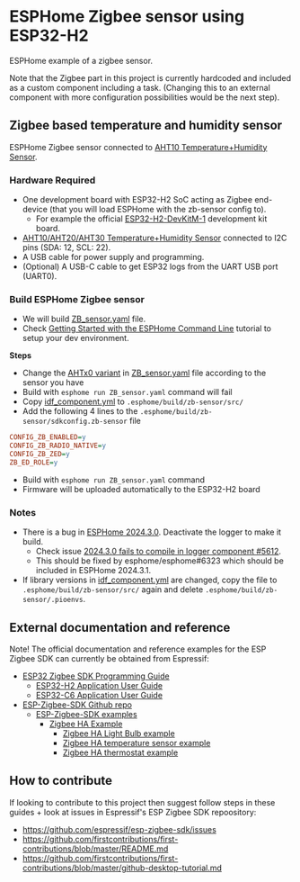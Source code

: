 # ESPHome Zigbee sensor using ESP32-H2

ESPHome example of a zigbee sensor.

Note that the Zigbee part in this project is currently hardcoded and included as a custom component including a task. (Changing this to an external component with more configuration possibilities would be the next step).

## Zigbee based temperature and humidity sensor

ESPHome Zigbee sensor connected to [AHT10 Temperature+Humidity Sensor](https://next.esphome.io/components/sensor/aht10).

### Hardware Required

* One development board with ESP32-H2 SoC acting as Zigbee end-device (that you will load ESPHome with the zb-sensor config to).
  * For example the official [ESP32-H2-DevKitM-1](https://docs.espressif.com/projects/espressif-esp-dev-kits/en/latest/esp32h2/esp32-h2-devkitm-1/user_guide.html) development kit board.
* [AHT10/AHT20/AHT30 Temperature+Humidity Sensor](https://next.esphome.io/components/sensor/aht10) connected to I2C pins (SDA: 12, SCL: 22).
* A USB cable for power supply and programming.
* (Optional) A USB-C cable to get ESP32 logs from the UART USB port (UART0).

### Build ESPHome Zigbee sensor

* We will build [ZB_sensor.yaml](ZB_sensor.yaml) file.
* Check [Getting Started with the ESPHome Command Line](https://esphome.io/guides/getting_started_command_line.html) tutorial to setup your dev environment.

**Steps**
* Change the [AHTx0 variant](https://esphome.io/components/sensor/aht10.html) in [ZB_sensor.yaml](ZB_sensor.yaml) file according to the sensor you have
* Build with `esphome run ZB_sensor.yaml` command will fail
* Copy [idf_component.yml](idf_component.yml) to `.esphome/build/zb-sensor/src/`
* Add the following 4 lines to the `.esphome/build/zb-sensor/sdkconfig.zb-sensor` file
```ini
CONFIG_ZB_ENABLED=y
CONFIG_ZB_RADIO_NATIVE=y
CONFIG_ZB_ZED=y
ZB_ED_ROLE=y
```
* Build with `esphome run ZB_sensor.yaml` command
* Firmware will be uploaded automatically to the ESP32-H2 board

### Notes
* There is a bug in [ESPHome 2024.3.0](https://esphome.io/changelog/2024.3.0.html). Deactivate the logger to make it build.
  * Check issue [2024.3.0 fails to compile in logger component #5612](https://github.com/esphome/issues/issues/5612).
  * This should be fixed by esphome/esphome#6323 which should be included in ESPHome 2024.3.1.
* If library versions in [idf_component.yml](idf_component.yml) are changed, copy the file to `.esphome/build/zb-sensor/src/` again and delete `.esphome/build/zb-sensor/.pioenvs`.

## External documentation and reference

Note! The official documentation and reference examples for the ESP Zigbee SDK can currently be obtained from Espressif:

 - [ESP32 Zigbee SDK Programming Guide](https://docs.espressif.com/projects/esp-zigbee-sdk/en/latest/esp32/)
   - [ESP32-H2 Application User Guide](https://docs.espressif.com/projects/esp-zigbee-sdk/en/latest/esp32h2/application.html)
   - [ESP32-C6 Application User Guide](https://docs.espressif.com/projects/esp-zigbee-sdk/en/latest/esp32c6/application.html)
- [ESP-Zigbee-SDK Github repo](https://github.com/espressif/esp-zigbee-sdk)
  - [ESP-Zigbee-SDK examples](https://github.com/espressif/esp-zigbee-sdk/tree/main/examples/)
    - [Zigbee HA Example](https://github.com/espressif/esp-zigbee-sdk/tree/main/examples/esp_zigbee_HA_sample)
      - [Zigbee HA Light Bulb example](https://github.com/espressif/esp-zigbee-sdk/tree/main/examples/esp_zigbee_HA_sample/HA_on_off_light)
      - [Zigbee HA temperature sensor example](https://github.com/espressif/esp-zigbee-sdk/tree/main/examples/esp_zigbee_HA_sample/HA_temperature_sensor)
      - [Zigbee HA thermostat example](https://github.com/espressif/esp-zigbee-sdk/tree/main/examples/esp_zigbee_HA_sample/HA_thermostat)

## How to contribute

If looking to contribute to this project then suggest follow steps in these guides + look at issues in Espressif's ESP Zigbee SDK repoository:

- https://github.com/espressif/esp-zigbee-sdk/issues
- https://github.com/firstcontributions/first-contributions/blob/master/README.md
- https://github.com/firstcontributions/first-contributions/blob/master/github-desktop-tutorial.md

